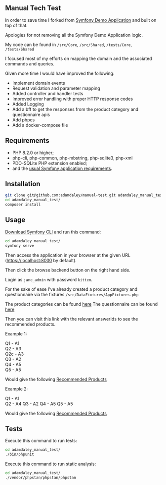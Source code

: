 Manual Tech Test
------------

In order to save time I forked from [Symfony Demo Application][1] and built on top of that.

Apologies for not removing all the Symfony Demo Application logic.

My code can be found in `/src/Core`, `/src/Shared`, `/tests/Core`, `/tests/Shared`

I focused most of my efforts on mapping the domain and the associated commands and queries.

Given more time I would have improved the following:
- Implement domain events
- Request validation and parameter mapping
- Added controller and handler tests
- Improved error handling with proper HTTP response codes
- Added Logging
- Add a bff to get the responses from the product category and questionnaire apis
- Add phpcs
- Add a docker-compose file

Requirements
------------

* PHP 8.2.0 or higher;
* php-cli, php-common, php-mbstring, php-sqlite3, php-xml
* PDO-SQLite PHP extension enabled;
* and the [usual Symfony application requirements][2].

Installation
------------

```bash
git clone git@github.com:adamdaley/manual-test.git adamdaley_manual_test
cd adamdaley_manual_test/
composer install
```

Usage
-----

[Download Symfony CLI][3] and run this command:

```bash
cd adamdaley_manual_test/
symfony serve
```

Then access the application in your browser at the given URL (<https://localhost:8000> by default).

Then click the browse backend button on the right hand side.

Login as `jane_admin` with password `kitten`.

For the sake of ease I've already created a product category and questionnaire via the fixtures `/src/DataFixtures/AppFixtures.php`

The product categories can be found [here][4] 
The questionnaire can be found [here][5]

Then you can visit this link with the relevant answerIds to see the recommended products.

Example 1:

Q1 - A1  
Q2 - A3  
Q2c - A3  
Q3 - A2  
Q4 - A5  
Q5 - A5  

Would give the following [Recommended Products][6]

Example 2:

Q1 - A1  
Q2 - A4
Q3 - A2
Q4 - A5
Q5 - A5

Would give the following [Recommended Products][7]

Tests
-----

Execute this command to run tests:

```bash
cd adamdaley_manual_test/
./bin/phpunit
```

Execute this command to run static analysis:

```bash
cd adamdaley_manual_test/
./vendor/phpstan/phpstan/phpstan
```


[1]: https://github.com/symfony/demo/
[2]: https://symfony.com/doc/current/setup.html#technical-requirements
[3]: https://symfony.com/download
[4]: http://localhost:8000/en/admin/product-category/
[5]: http://localhost:8000/en/questionnaire/01914bd1-abab-713e-a7d0-ee7efaff4111
[6]: http://localhost:8000/en/questionnaire/01914bd1-abab-713e-a7d0-ee7efaff4111/recommended-products?answerIds[]=01914bd1-abb4-7065-a63a-5e4542fb3332&answerIds[]=01914bd1-abb8-734b-a521-cb6d539c64d4&answerIds[]=01914bd1-abbf-7f34-b3bf-d36bba53c696&answerIds[]=01914bd1-abc1-757a-9705-497c71933b40&answerIds[]=01914bd1-abc6-74bd-871d-5d385bb37132&answerIds[]=01914bd1-abcb-7111-9143-2fae5b94cd59
[7]: http://localhost:8000/en/questionnaire/01914bd1-abab-713e-a7d0-ee7efaff4111/recommended-products?answerIds[]=01914bd1-abb4-7065-a63a-5e4542fb3332&answerIds[]=01914bd1-abb9-7761-b2b2-04424de1face&answerIds[]=01914bd1-abc1-757a-9705-497c71933b40&answerIds[]=01914bd1-abc6-74bd-871d-5d385bb37132&answerIds[]=01914bd1-abcb-7111-9143-2fae5b94cd59